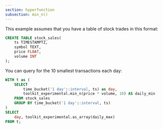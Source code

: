 ```yaml
---
section: hyperfunction
subsection: min_n()
---
```


This example assumes that you have a table of stock trades in this format:

```sql
CREATE TABLE stock_sales(
    ts TIMESTAMPTZ,
    symbol TEXT,
    price FLOAT,
    volume INT
);
```

You can query for the 10 smallest transactions each day:

```sql
WITH t as (
    SELECT
        time_bucket('1 day'::interval, ts) as day,
        toolkit_experimental.min_n(price * volume, 10) AS daily_min
    FROM stock_sales
    GROUP BY time_bucket('1 day'::interval, ts)
)
SELECT
    day, toolkit_experimental.as_array(daily_max)
FROM t;
```
